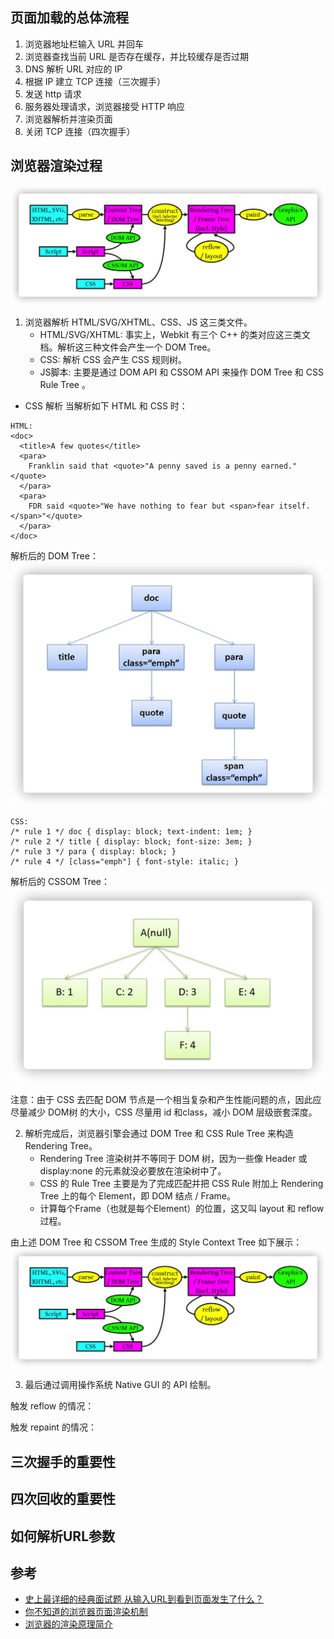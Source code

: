 <!--
 * @Descripttion: 
 * @version: 
 * @Author: shenjia
 * @Date: 2021-10-08 15:44:04
 * @LastEditors: shenjia
 * @LastEditTime: 2021-10-09 16:20:54
-->

## 页面加载的总体流程
1. 浏览器地址栏输入 URL 并回车
2. 浏览器查找当前 URL 是否存在缓存，并比较缓存是否过期
3. DNS 解析 URL 对应的 IP
4. 根据 IP 建立 TCP 连接（三次握手）
5. 发送 http 请求
6. 服务器处理请求，浏览器接受 HTTP 响应
7. 浏览器解析并渲染页面
8. 关闭 TCP 连接（四次握手）



## 浏览器渲染过程
![渲染流程图](/assets/img/ContentTree.png "渲染流程图")

1. 浏览器解析 HTML/SVG/XHTML、CSS、JS 这三类文件。
   - HTML/SVG/XHTML: 事实上，Webkit 有三个 C++ 的类对应这三类文档。解析这三种文件会产生一个 DOM Tree。
   - CSS: 解析 CSS 会产生 CSS 规则树。
   - JS脚本: 主要是通过 DOM API 和 CSSOM API 来操作 DOM Tree 和 CSS Rule Tree 。
  <!-- * DOM 解析
  当 html 代码如下时：
  ```
    <html>
    <html>
    <head>
        <title>Web page parsing</title>
    </head>
    <body>
        <div>
            <h1>Web page parsing</h1>
            <p>This is an example Web page.</p>
        </div>
    </body>
    </html>
  ```
  解析后的结果是：
  ![DOM 树](/assets/img/domTree.png 'DOM树') -->


  * CSS 解析
  当解析如下 HTML 和 CSS 时：
  ```
  HTML:
  <doc>
    <title>A few quotes</title>
    <para>
      Franklin said that <quote>"A penny saved is a penny earned."</quote>
    </para>
    <para>
      FDR said <quote>"We have nothing to fear but <span>fear itself.</span>"</quote>
    </para>
  </doc>
  ```
  解析后的 DOM Tree：
  ![解析后的 DOM Tree](/assets/img/domTree01.png '解析后的 DOM tree')
  
  ```
  CSS:
  /* rule 1 */ doc { display: block; text-indent: 1em; }
  /* rule 2 */ title { display: block; font-size: 3em; }
  /* rule 3 */ para { display: block; }
  /* rule 4 */ [class="emph"] { font-style: italic; }
  ```
  解析后的 CSSOM Tree：
  ![解析后的 CSSOM Tree](/assets/img/CSSOMTree01.png '解析后的 CSSOM tree')

  注意：由于 CSS 去匹配 DOM 节点是一个相当复杂和产生性能问题的点，因此应尽量减少 DOM树 的大小，CSS 尽量用 id 和class，减小 DOM 层级嵌套深度。

2. 解析完成后，浏览器引擎会通过 DOM Tree 和 CSS Rule Tree 来构造 Rendering Tree。
   - Rendering Tree 渲染树并不等同于 DOM 树，因为一些像 Header 或 display:none 的元素就没必要放在渲染树中了。
   - CSS 的 Rule Tree 主要是为了完成匹配并把 CSS Rule 附加上 Rendering Tree 上的每个 Element，即 DOM 结点 / Frame。
   - 计算每个Frame（也就是每个Element）的位置，这又叫 layout 和 reflow 过程。

  由上述 DOM Tree 和 CSSOM Tree 生成的 Style Context Tree 如下展示：
  ![构造完成的 Style Context Tree](/assets/img/ContentTree.png '构造完成的 Style Context Tree')

3. 最后通过调用操作系统 Native GUI 的 API 绘制。

触发 reflow 的情况：

触发 repaint 的情况：

## 三次握手的重要性

## 四次回收的重要性

## 如何解析URL参数


## 参考
- [史上最详细的经典面试题 从输入URL到看到页面发生了什么？](https://juejin.cn/post/6844903832435032072)
- [你不知道的浏览器页面渲染机制](https://juejin.cn/post/6844903815758479374#heading-1)
- [浏览器的渲染原理简介](https://coolshell.cn/articles/9666.html)

